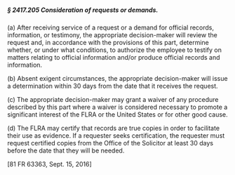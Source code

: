 ##### § 2417.205 Consideration of requests or demands. #####

(a) After receiving service of a request or a demand for official records, information, or testimony, the appropriate decision-maker will review the request and, in accordance with the provisions of this part, determine whether, or under what conditions, to authorize the employee to testify on matters relating to official information and/or produce official records and information.

(b) Absent exigent circumstances, the appropriate decision-maker will issue a determination within 30 days from the date that it receives the request.

(c) The appropriate decision-maker may grant a waiver of any procedure described by this part where a waiver is considered necessary to promote a significant interest of the FLRA or the United States or for other good cause.

(d) The FLRA may certify that records are true copies in order to facilitate their use as evidence. If a requester seeks certification, the requester must request certified copies from the Office of the Solicitor at least 30 days before the date that they will be needed.

[81 FR 63363, Sept. 15, 2016]